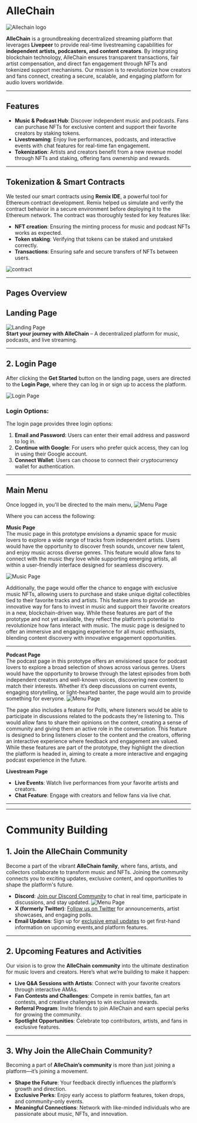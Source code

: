 # **AlleChain**

![Allechain logo](src/assets/search.png)

**AlleChain** is a groundbreaking decentralized streaming platform that leverages **Livepeer** to provide real-time livestreaming capabilities for **independent artists, podcasters, and content creators**. By integrating blockchain technology, AlleChain ensures transparent transactions, fair artist compensation, and direct fan engagement through NFTs and tokenized support mechanisms. Our mission is to revolutionize how creators and fans connect, creating a secure, scalable, and engaging platform for audio lovers worldwide.

---
## Features

- **Music & Podcast Hub**: Discover independent music and podcasts. Fans can purchase NFTs for exclusive content and support their favorite creators by staking tokens.
- **Livestreaming**: Enjoy live performances, podcasts, and interactive events with chat features for real-time fan engagement.
- **Tokenization**: Artists and creators benefit from a new revenue model through NFTs and staking, offering fans ownership and rewards.

---

## Tokenization & Smart Contracts
We tested our smart contracts using **Remix IDE**, a powerful tool for Ethereum contract development. Remix helped us simulate and verify the contract behavior in a secure environment before deploying it to the Ethereum network. The contract was thoroughly tested for key features like:

- **NFT creation**: Ensuring the minting process for music and podcast NFTs works as expected.
- **Token staking**: Verifying that tokens can be staked and unstaked correctly.
- **Transactions**: Ensuring safe and secure transfers of NFTs between users.

![contract](public/token.PNG) 

---

## Pages Overview

## **Landing Page**

![Landing Page](public/landing-page.PNG)  
**Start your journey with AlleChain** – A decentralized platform for music, podcasts, and live streaming.

---

## 2. Login Page

After clicking the **Get Started** button on the landing page, users are directed to the **Login Page**, where they can log in or sign up to access the platform.

![Login Page](public/log-image.PNG) 

### Login Options:
The login page provides three login options:

1. **Email and Password**: Users can enter their email address and password to log in.
2. **Continue with Google**: For users who prefer quick access, they can log in using their Google account.
3. **Connect Wallet**: Users can choose to connect their cryptocurrency wallet for authentication.

---

## **Main Menu**
Once logged in, you'll be directed to the main menu, 
![Menu Page](public/menu.PNG) 

Where you can access the following:

**Music Page**  
The music page in this prototype envisions a dynamic space for music lovers to explore a wide range of tracks from independent artists. Users would have the opportunity to discover fresh sounds, uncover new talent, and enjoy music across diverse genres. This feature would allow fans to connect with the music they love while supporting emerging artists, all within a user-friendly interface designed for seamless discovery.

![Music Page](public/mft.PNG) 

Additionally, the page would offer the chance to engage with exclusive music NFTs, allowing users to purchase and stake unique digital collectibles tied to their favorite tracks and artists. This feature aims to provide an innovative way for fans to invest in music and support their favorite creators in a new, blockchain-driven way. While these features are part of the prototype and not yet available, they reflect the platform’s potential to revolutionize how fans interact with music. The music page is designed to offer an immersive and engaging experience for all music enthusiasts, blending content discovery with innovative engagement opportunities.

---- 


**Podcast Page**  
The podcast page in this prototype offers an envisioned space for podcast lovers to explore a broad selection of shows across various genres. Users would have the opportunity to browse through the latest episodes from both independent creators and well-known voices, discovering new content to match their interests. Whether it’s deep discussions on current events, engaging storytelling, or light-hearted banter, the page would aim to provide something for everyone.
![Menu Page](public/podcastss.PNG) 

The page also includes a feature for Polls, where listeners would be able to participate in discussions related to the podcasts they're listening to. This would allow fans to share their opinions on the content, creating a sense of community and giving them an active role in the conversation. This feature is designed to bring listeners closer to the content and the creators, offering an interactive experience where feedback and engagement are valued. While these features are part of the prototype, they highlight the direction the platform is headed in, aiming to create a more interactive and engaging podcast experience in the future.
  

**Livestream Page**  
   - **Live Events**: Watch live performances from your favorite artists and creators.
   - **Chat Feature**: Engage with creators and fellow fans via live chat.

---

---
# **Community Building**

## 1. **Join the AlleChain Community**  
Become a part of the vibrant **AlleChain family**, where fans, artists, and collectors collaborate to transform music and NFTs. Joining the community connects you to exciting updates, exclusive content, and opportunities to shape the platform's future.  

- **Discord**: [Join our Discord Community](https://discord.gg/zK6WmfnXdb) to chat in real time, participate in discussions, and stay updated.
![Menu Page](public/discord.jpg)   
- **X (formerly Twitter)**: [Follow us on Twitter](https://x.com/AlleChain) for announcements, artist showcases, and engaging polls.  
- **Email Updates**: Sign up for [exclusive email updates](https://allechain.netlify.app/) to get first-hand information on upcoming events,and platform features.  

---

## 2. **Upcoming Features and Activities**  
Our vision is to grow the **AlleChain community** into the ultimate destination for music lovers and creators. Here’s what we’re building to make it happen:  

- **Live Q&A Sessions with Artists**: Connect with your favorite creators through interactive AMAs.  
- **Fan Contests and Challenges**: Compete in remix battles, fan art contests, and creative challenges to win exclusive rewards.  
- **Referral Program**: Invite friends to join AlleChain and earn special perks for growing the community.  
- **Spotlight Opportunities**: Celebrate top contributors, artists, and fans in exclusive features.  

---

## 3. **Why Join the AlleChain Community?**  
Becoming a part of **AlleChain’s community** is more than just joining a platform—it’s joining a movement.  

- **Shape the Future**: Your feedback directly influences the platform’s growth and direction.  
- **Exclusive Perks**: Enjoy early access to platform features, token drops, and community-only events.  
- **Meaningful Connections**: Network with like-minded individuals who are passionate about music, NFTs, and innovation.  



